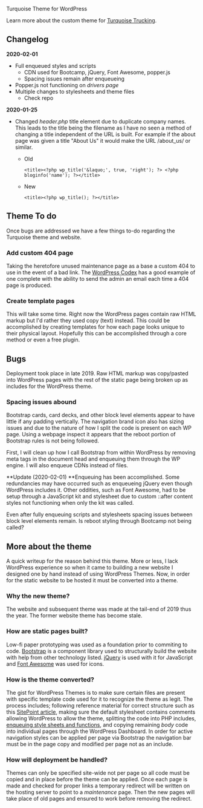 Turquoise Theme for WordPress

Learn more about the custom theme for [Turquoise Trucking](https://turquoisetruck.com).



## Changelog

**2020-02-01**

* Full enqueued styles and scripts
  * CDN used for Bootcamp, jQuery, Font Awesome, popper.js
  * Spacing issues remain after enqueueing 
* Popper.js not functioning on *drivers page*
* Multiple changes to stylesheets and theme files
  * Check repo



**2020-01-25**

* Changed *header.php* title element due to duplicate company names. This leads to the title being the filename as I have no seen a method of changing a title independent of the URL is built. For example if the about page was given a title "About Us" it would make the URL /about_us/ or similar.

  * Old

    ```php+HTML
    <title><?php wp_title('&laquo;', true, 'right'); ?> <?php bloginfo('name'); ?></title>
    ```

  * New

    ```php+HTML
    <title><?php wp_title(); ?></title>
    ```

  

## Theme To do

Once bugs are addressed we have a few things to-do regarding the Turquoise theme and website.

### Add custom 404 page

Taking the heretofore unused maintenance page as a base a custom 404 to use in the event of a bad link. The [WordPress Codex](https://codex.wordpress.org/Creating_an_Error_404_Page) has a good example of one complete with the ability to send the admin an email each time a 404 page is produced. 

### Create template pages

This will take some time. Right now the WordPress pages contain raw HTML markup but I'd rather they used copy (text) instead. This could be accomplished by creating templates for how each page looks unique to their physical layout. Hopefully this can be accomplished through a core method or even a free plugin.  



## Bugs

Deployment took place in late 2019. Raw HTML markup was copy/pasted into WordPress pages with the rest of the static page being broken up as includes for the WordPress theme.

### Spacing issues abound

Bootstrap cards, card decks, and other block level elements appear to have little if any padding vertically. The navigation brand icon also has sizing issues and due to the nature of how I split the code is present on each WP page. Using a webpage inspect it appears that the reboot portion of Bootstrap rules is not being followed. 

First, I will clean up how I call Bootstrap from within WordPress by removing meta tags in the document head and enqueuing them through the WP engine. I will also enqueue CDNs instead of files.

**Update (2020-02-01) **Enqueuing has been accomplished. Some redundancies may have occurred such as enqueueing jQuery even though WordPress includes it. Other oddities, such as Font Awesome, had to be setup through a JavaScript kit and stylesheet due to custom ::after content styles not functioning when only the kit was called.

Even after fully enqueuing scripts and stylesheets spacing issues between block level elements remain. Is reboot styling through Bootcamp not being called?



## More about the theme

A quick writeup for the reason behind this theme. More or less, I lack WordPress experience so when it came to building a new website I designed one by hand instead of using WordPress Themes. Now, in order for the static website to be hosted it must be converted into a theme.

### Why the new theme?

The website and subsequent theme was made at the tail-end of 2019 thus the year. The former website theme has become stale. 

### How are static pages built?

Low-fi paper prototyping was used as a foundation prior to commiting to code. [Bootstrap](https://getbootstrap.com/) is a component library used to structurally build the website with help from other technology listed. [jQuery](https://jquery.com/) is used with it for JavaScript and [Font Awesome](https://fontawesome.com/) was used for icons.

[Bootstrap]: https://getbootstrap.com/
[Font Awesome]: https://fontawesome.com/
[jQuery]: https://jquery.com/

### How is the theme converted?

The gist for WordPress Themes is to make sure certain files are present with specific template code used for it to recognize the theme as legit. The process includes; following reference material for correct structure such as this [SitePoint article](https://www.sitepoint.com/bootstrap-wordpress-theme-integration/), making sure the default stylesheet contains comments allowing WordPress to allow the theme, splitting the code into PHP includes, [enqueuing style sheets and functions](https://developer.wordpress.org/reference/functions/wp_enqueue_style/), and copying remaining *body* code into individual pages through the WordPress Dashboard. In order for active navigation styles can be applied per page via Bootstrap the navigation bar must be in the page copy and modified per page not as an include.


### How will deployment be handled?

Themes can only be specified site-wide not per page so all code must be copied and in place before the theme can be applied. Once each page is made and checked for proper links a temporary redirect will be written on the hosting server to point to a *maintenance* page. Then the new pages will take place of old pages and ensured to work before removing the redirect. 

